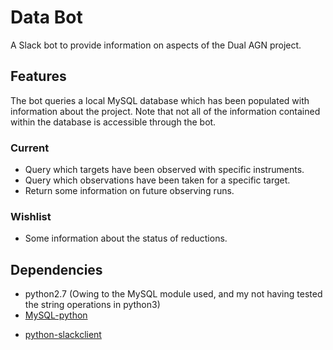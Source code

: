 # Data Bot

A Slack bot to provide information on aspects of the Dual AGN project.

## Features

The bot queries a local MySQL database which has been populated with information about the project.
Note that not all of the information contained within the database is accessible through the bot.

### Current

- Query which targets have been observed with specific instruments.
- Query which observations have been taken for a specific target.
- Return some information on future observing runs.

### Wishlist

- Some information about the status of reductions.

## Dependencies

* python2.7 (Owing to the MySQL module used, and my not having tested the string operations in python3)
* [MySQL-python](https://pypi.python.org/pypi/MySQL-python/)
- [python-slackclient](https://github.com/slackhq/python-slackclient)
